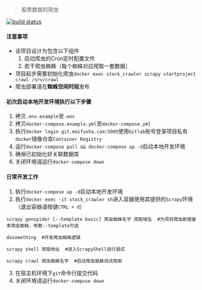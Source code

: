 > 股票数据的爬虫

[![build status](https://git.maifusha.com/crawler/stock_crawler/badges/master/build.svg)](https://git.maifusha.com/crawler/stock_crawler/commits/master)


#### 注意事项
* 该项目设计为包含以下组件
  1. 启动爬虫的Cron定时配置文件
  2. 若干爬虫蜘蛛（每个蜘蛛对应爬取一套数据）
* 项目起步需要初始化爬虫`docker exec stock_crawler scrapy startproject crawl /srv/crawl`
* 爬虫部署请在**蜘蛛空闲时段**发布


#### 初次启动本地开发环境执行以下步骤
1. 拷贝`.env.example`至`.env`
2. 拷贝`docker-compose.example.yml`至`docker-compose.yml`
3. 执行`docker login git.maifusha.com:5005`使用`Gitlab`账号登录项目私有`docker`镜像仓库`Container Registry`
4. 运行`docker-compose pull && docker-compose up -d`启动本地开发环境
5. 确保已初始化好关联数据库
6. 关闭环境请运行`docker-compose down`


#### 日常开发工作
1. 执行`docker-compose up -d`启动本地开发环境
2. 执行`docker exec -it stock_crawler sh`进入容器使用其提供的`Scrapy`环境（退出容器请按键`CTRL + d`）

```
scrapy genspider [--template basic] 爬虫蜘蛛名字 爬取域名  #为项目爬虫新增基本爬虫蜘蛛，参数--template可选

dosomething  #开发爬虫蜘蛛逻辑

scrapy shell 爬取地址  #进入ScrapyShell进行调试

scrapy crawl 爬虫蜘蛛名字  #启动爬虫蜘蛛测试爬取
```

3. 在宿主机环境下`git`命令行提交代码
4. 关闭环境请运行`docker-compose down`